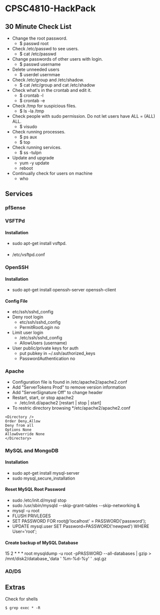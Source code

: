 # CPSC4810-HackPack
## 30 Minute Check List
* Change the root password.
	* $ passwd root
* Check /etc/passwd to see users. 
	* $ cat /etc/passwd
* Change passwords of other users with login.
	* $ passwd username
* Delete unneeded users
	* $ userdel usernmae
* Check /etc/group and /etc/shadow.
	* $ cat /etc/group and cat /etc/shadow
* Check what's in the crontab and edit it.
	* $ crontab -l
	* $ crontab -e
* Check /tmp for suspicious files.
	* $ ls -la /tmp
* Check people with sudo permission. Do not let users have ALL = (ALL) ALL.
	* $ visudo
* Check running processes.
	* $ ps aux
	* $ top
* Check running services.
	* $ ss -tulpn
* Update and upgrade
	* yum -y update
	* reboot
* Continually check for users on machine
	* who
## Services
### pfSense
### VSFTPd
#### Installation
* sudo apt-get install vsftpd.
####
* /etc/vsftpd.conf 
### OpenSSH
#### Installation
* sudo apt-get install openssh-server openssh-client

#### Config File
* etc/ssh/sshd_config
* Deny root login
	* etc/ssh/sshd_config
	* PermitRootLogin no
* Limit user login
	* /etc/ssh/sshd_config
	* AllowUsers (username)
* User public/private keys for auth
	* put pubkey in ~/.ssh/authorized_keys
	* PasswordAuthentication no

### Apache
* Configuration file is found in /etc/apache2/apache2.conf
* Add "ServerTokens Prod" to remove version information
* Add "ServerSignature Off" to change header
* Restart, start, or stop apache2
	* /etc/init.d/apache2 [restart | stop | start]
* To restric directory browsing
	*/etc/apache2/apache2.conf
 ``` 
<Directory />
Order Deny,Allow
Deny from all
Options None
AllowOverride None
</Directory> 
```
### MySQL and MongoDB
#### Installation
* sudo apt-get install mysql-server
* sudo mysql_secure_installation

#### Reset MySQL Root Password
* sudo /etc/init.d/mysql stop
* sudo /usr/sbin/mysqld --skip-grant-tables --skip-networking &
* mysql -u root
* FLUSH PRIVLEGES
* SET PASSWORD FOR root@'localhost' = PASSWORD('password');
* UPDATE mysql.user SET Password=PASSWORD('newpwd') WHERE User='root';

#### Create backup of MySQL Database
15 2 * * * root mysqldump -u root -pPASSWORD --all-databases | gzip > /mnt/disk2/database_'data ' %m-%d-%y' ' .sql.gz

### AD/DS

## Extras
Check for shells
```
$ grep exec * -R
```
